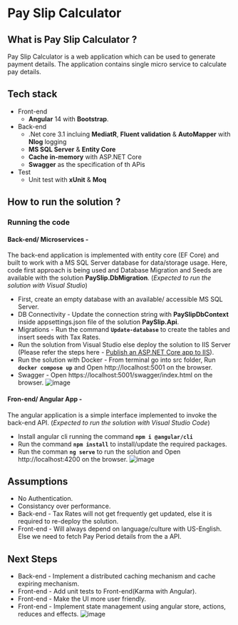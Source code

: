 # Pay Slip Calculator

What is Pay Slip Calculator ?
------------------------------------
Pay Slip Calculator is a web application which can be used to generate payment details. The application contains single micro service to calculate pay details.

Tech stack
------------------------------------

+ Front-end 
  + **Angular** 14 with **Bootstrap**.
+ Back-end
  + .Net core 3.1 incluing **MediatR**, **Fluent validation** & **AutoMapper** with **Nlog** logging
  + **MS SQL Server** & **Entity Core** 
  + **Cache in-memory** with ASP.NET Core
  + **Swagger** as the specification of th APis
+ Test
  + Unit test with **xUnit** & **Moq**

How to run the solution ?
------------------------------------
### Running the code 
#### Back-end/ Microservices -
The back-end application is implemented with entity core (EF Core)  and built to work with a MS SQL Server database for data/storage usage. Here, code first approach is being used and Database Migration and Seeds are available with the solution **PaySlip.DbMigration**. (_Expected to run the solution with Visual Studio_)
+ First, create an empty database with an available/ accessible MS SQL Server.
+ DB Connectivity - Update the connection string with **PaySlipDbContext** inside appsettings.json file of the solution **PaySlip.Api**.
+ Migrations - Run the command **`Update-database`** to create the tables and insert seeds with Tax Rates.
+ Run the solution from Visual Studio else deploy the solution to IIS Server (Please refer the steps here - [Publish an ASP.NET Core app to IIS](https://learn.microsoft.com/en-us/aspnet/core/tutorials/publish-to-iis?view=aspnetcore-6.0&tabs=visual-studio)).
+ Run the solution with Docker - From terminal go into src folder, Run **`docker compose up`** and Open http://localhost:5001 on the browser.
+ Swagger - Open https://localhost:5001/swagger/index.html on the browser.
  ![image](https://user-images.githubusercontent.com/25504137/199136516-bdc07ffa-3532-4345-b6b7-a3d75fc3b4e0.png)

#### Fron-end/ Angular App -
The angular application is a simple interface implemented to invoke the back-end API. (_Expected to run the solution with Visual Studio Code_)
+ Install angular cli running the command **`npm i @angular/cli`**
+ Run the command **`npm install`** to install/update the required packages.
+ Run the comman **`ng serve`** to run the solution and Open http://localhost:4200 on the browser.
  ![image](https://user-images.githubusercontent.com/25504137/199137772-beb4f7ed-08db-428f-baec-e6e8bb144342.png)

Assumptions
------------------------------------
+ No Authentication.
+ Consistancy over performance.
+ Back-end - Tax Rates will not get frequently get updated, else it is required to re-deploy the solution.
+ Front-end - Will always depend on language/culture with US-English. Else we need to fetch Pay Period details from the a API.

Next Steps
------------------------------------
+ Back-end - Implement a distributed caching mechanism and cache expiring mechanism.
+ Front-end - Add unit tests to Front-end(Karma with Angular).
+ Front-end - Make the UI more user friendly.
+ Front-end - Implement state management using angular store, actions, reduces and effects.
  ![image](https://user-images.githubusercontent.com/25504137/199139435-066f0ea1-aa5f-44f3-8fff-f39cae5ca69e.png)


